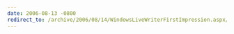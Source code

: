 ```yaml
---
date: 2006-08-13 -0800
redirect_to: /archive/2006/08/14/WindowsLiveWriterFirstImpression.aspx/
---
```

